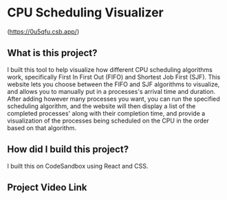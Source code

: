 # CPU Scheduling Visualizer

(https://0u5qfu.csb.app/)

## What is this project?

I built this tool to help visualize how different CPU scheduling algorithms work, specifically First In First Out (FIFO) and Shortest Job First (SJF).
This website lets you choose between the FIFO and SJF algorithms to visualize, and allows you to manually put in a processes's arrival time and duration.
After adding however many processes you want, you can run the specified scheduling algorithm, and the website will then display a list of the completed processes' along with their completion time, and provide a visualization of the processes being scheduled on the CPU in the order based on that algorithm.

## How did I build this project?

I built this on CodeSandbox using React and CSS.

## Project Video Link
